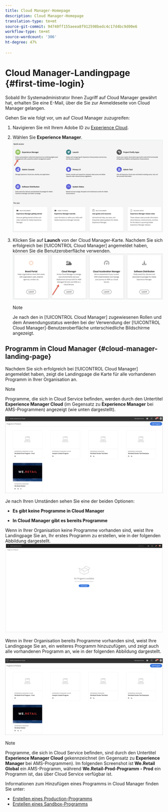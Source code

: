 ```yaml
---
title: Cloud Manager-Homepage
description: Cloud Manager-Homepage
translation-type: tm+mt
source-git-commit: 94740ff155aeea8f912598bedc4c17d4bc9d00e6
workflow-type: tm+mt
source-wordcount: '306'
ht-degree: 47%

---
```



# Cloud Manager-Landingpage {#first-time-login}

Sobald Ihr Systemadministrator Ihnen Zugriff auf Cloud Manager gewährt hat, erhalten Sie eine E-Mail, über die Sie zur Anmeldeseite von Cloud Manager gelangen.

Gehen Sie wie folgt vor, um auf Cloud Manager zuzugreifen:

1. Navigieren Sie mit Ihrem Adobe ID zu [Experience Cloud](https://experience.adobe.com/).
1. Wählen Sie **Experience Manager**.
   ![](assets/landing-page1.png)

1. Klicken Sie auf **Launch** von der Cloud Manager-Karte.
Nachdem Sie sich erfolgreich bei [!UICONTROL Cloud Manager] angemeldet haben, können Sie die Benutzeroberfläche verwenden.
   ![](assets/landing-page2.png)

   >[!NOTE]
   >
   >Je nach den in [!UICONTROL Cloud Manager] zugewiesenen Rollen und dem Anwendungsstatus werden bei der Verwendung der [!UICONTROL Cloud Manager]-Benutzeroberfläche unterschiedliche Bildschirme angezeigt.

## Programm in Cloud Manager {#cloud-manager-landing-page}

Nachdem Sie sich erfolgreich bei [!UICONTROL Cloud Manager] angemeldet haben, zeigt die Landingpage die Karte für alle vorhandenen Programm in Ihrer Organisation an.

>[!NOTE]
>
>Programme, die sich in Cloud Service befinden, werden durch den Untertitel **Experience Manager Cloud** (im Gegensatz zu **Experience Manager** bei AMS-Programmen) angezeigt (wie unten dargestellt).

![](assets/first_timelogin1.png)


Je nach Ihren Umständen sehen Sie eine der beiden Optionen:

* **Es gibt keine Programme in Cloud Manager**

* **In Cloud Manager gibt es bereits Programme**


Wenn in Ihrer Organisation keine Programme vorhanden sind, weist Ihre Landingpage Sie an, Ihr erstes Programm zu erstellen, wie in der folgenden Abbildung dargestellt.
![](assets/first_timelogin0.png)


Wenn in Ihrer Organisation bereits Programme vorhanden sind, weist Ihre Landingpage Sie an, ein weiteres Programm hinzuzufügen, und zeigt auch alle vorhandenen Programm an, wie in der folgenden Abbildung dargestellt.

![](assets/first_timelogin1.png)

>[!NOTE]
>Programme, die sich in Cloud Service befinden, sind durch den Untertitel **Experience Manager Cloud** gekennzeichnet (im Gegensatz zu **Experience Manager** bei AMS-Programmen).
>Im folgenden Screenshot ist **We.Retail Global** ein AMS-Programm, während **We.Retail-Prod-Programm - Prod** ein Programm ist, das über Cloud Service verfügbar ist.

Informationen zum Hinzufügen eines Programms in Cloud Manager finden Sie unter:

* [Erstellen eines Production-Programms](/help/onboarding/getting-access-to-aem-in-cloud/creating-production-program.md)
* [Erstellen eines Sandbox-Programms](/help/onboarding/getting-access-to-aem-in-cloud/creating-sandbox-program.md)


